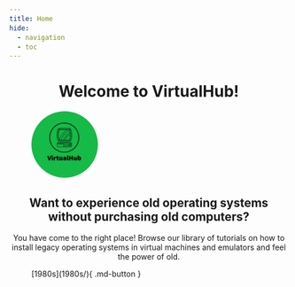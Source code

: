 ```yaml
---
title: Home
hide:
  - navigation
  - toc
---
```

<style>
  .md-content__button {
    display: none;
  }
</style>
<h1 style="text-align: center;">Welcome to VirtualHub!</h1>
<figure>
<a href="/">
<img src="assets/img/welcome.webp" alt="VirtualHub logo" style="border-radius: 50%" width="120">
</a>
</figure>

<h2 style="text-align: center;">
Want to experience old operating systems without purchasing old computers?
</h2>

<p style="text-align: center;">
You have come to the right place! Browse our library of tutorials on how to install legacy operating systems in virtual machines and emulators and feel the power of old.
</p>

<figure markdown>
[1980s](1980s/){ .md-button }
</figure>